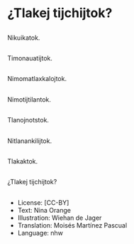 # ¿Tlakej tijchijtok?

##
Nikuikatok.

##
Timonauatijtok.

##
Nimomatlaxkalojtok.

##
Nimotijtilantok.

##
Tlanojnotstok.

##
Nitlanankilijtok.

##
Tlakaktok.

##
¿Tlakej tijchijtok?

##
* License: [CC-BY]
* Text: Nina Orange
* Illustration: Wiehan de Jager
* Translation: Moisés Martínez Pascual
* Language: nhw
